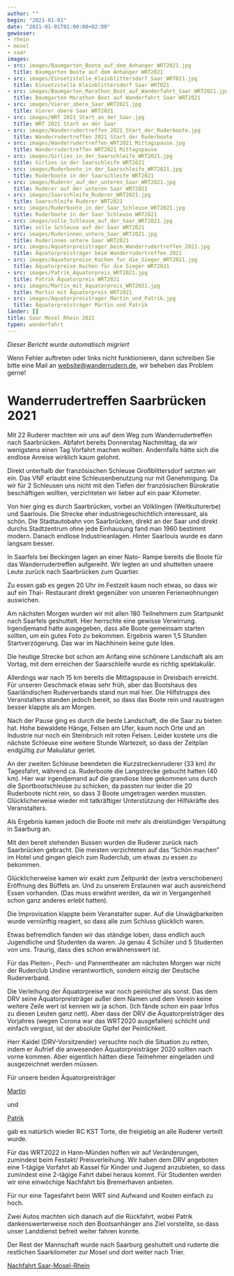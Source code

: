 ```yaml
---
author: ""
begin: "2021-01-01"
date: "2021-01-01T01:00:00+02:00"
gewässer:
- rhein
- mosel
- saar
images:
- src: images/Baumgarten_Boote_auf_dem_Anhanger_WRT2021.jpg
  title: Baumgarten Boote auf dem Anhänger WRT2021
- src: images/Einsetzstelle_Kleinblittersdorf_Saar_WRT021.jpg
  title: Einsetzstelle Kleinblittersdorf Saar WRT021
- src: images/Baumgarten_Marathon_Boot_auf_Wanderfahrt_Saar_WRT2021.jpg
  title: Baumgarten Marathon Boot auf Wanderfahrt Saar WRT2021
- src: images/Vierer_obere_Saar_WRT2021.jpg
  title: Vierer obere Saar WRT2021
- src: images/WRT_2021_Start_an_der_Saar.jpg
  title: WRT 2021 Start an der Saar
- src: images/Wanderrudertreffen_2021_Start_der_Ruderboote.jpg
  title: Wanderrudertreffen 2021 Start der Ruderboote
- src: images/Wanderrudertreffen_WRT2021_Mittagspause.jpg
  title: Wanderrudertreffen WRT2021 Mittagspause
- src: images/Girlies_in_der_Saarschleife_WRT2021.jpg
  title: Girlies in der Saarschleife WRT2021
- src: images/Ruderboote_in_der_Saarschleife_WRT2021.jpg
  title: Ruderboote in der Saarschleife WRT2021
- src: images/Ruderer_auf_der_unteren_Saar_WRT2021.jpg
  title: Ruderer auf der unteren Saar WRT2021
- src: images/Saarschleife_Ruderer_WRT2021.jpg
  title: Saarschleife Ruderer WRT2021
- src: images/Ruderboote_in_der_Saar_Schleuse_WRT2021.jpg
  title: Ruderboote in der Saar Schleuse WRT2021
- src: images/volle_Schleuse_auf_der_Saar_WRT2021.jpg
  title: volle Schleuse auf der Saar WRT2021
- src: images/Ruderinnen_untere_Saar_WRT2021.jpg
  title: Ruderinnen untere Saar WRT2021
- src: images/Aquatorpreistrager_beim_Wanderrudertreffen_2021.jpg
  title: Äquatorpreisträger beim Wanderrudertreffen 2021
- src: images/Aquatorpreise_Kuchen_fur_die_Sieger_WRT2021.jpg
  title: Äquatorpreise Kuchen für die Sieger WRT2021
- src: images/Patrik_Aquatorpreis_WRT2021.jpg
  title: Patrik Äquatorpreis WRT2021
- src: images/Martin_mit_Aquatorpreis_WRT2021.jpg
  title: Martin mit Äquatorpreis WRT2021
- src: images/Aquatorpreistrager_Martin_und_Patrik.jpg
  title: Äquatorpreisträger Martin und Patrik
länder: []
title: Saar Mosel Rhein 2021
typen: wanderfahrt
---
```



*Dieser Bericht wurde automatisch migriert*

Wenn Fehler auftreten oder links nicht funktionieren, dann schreiben Sie bitte eine Mail an website@wanderrudern.de, wir beheben das Problem gerne!



# Wanderrudertreffen Saarbrücken 2021


Mit 22 Ruderer machten wir uns auf dem Weg zum Wanderrudertreffen nach Saarbrücken. Abfahrt bereits Donnerstag Nachmittag, da wir wenigstens einen Tag Vorfahrt machen wollten. Andernfalls hätte sich die endlose Anreise wirklich kaum gelohnt.

Direkt unterhalb der französischen Schleuse Großblittersdorf setzten wir ein. Das VNF erlaubt eine Schleusenbenutzung nur mit Genehmigung. Da wir für 2 Schleusen uns nicht mit den Tiefen der französischen Bürokratie beschäftigen wollten, verzichteten wir lieber auf ein paar Kilometer.

Von hier ging es durch Saarbrücken, vorbei an Völklingen (Weltkulturerbe) und Saarlouis. Die Strecke eher industriegeschichtlich interessant, als schön. Die Stadtautobahn von Saarbrücken, direkt an der Saar und direkt durchs Stadtzentrum ohne jede Einhausung fand man 1960 bestimmt modern. Danach endlose Industrieanlagen. Hinter Saarlouis wurde es dann langsam besser.

In Saarfels bei Beckingen lagen an einer Nato- Rampe bereits die Boote für das Wanderrudertreffen aufgereiht. Wir legten an und shuttelten unsere Leute zurück nach Saarbrücken zum Quartier.

Zu essen gab es gegen 20 Uhr im Festzelt kaum noch etwas, so dass wir auf ein Thai- Restaurant direkt gegenüber von unseren Ferienwohnungen auswichen.

Am nächsten Morgen wurden wir mit allen 180 Teilnehmern zum Startpunkt nach Saarfels geshuttelt. Hier herrschte eine gewisse Verwirrung. Irgendjemand hatte ausgegeben, dass alle Boote gemeinsam starten sollten, um ein gutes Foto zu bekommen. Ergebnis waren 1,5 Stunden Startverzögerung. Das war im Nachhinein keine gute Idee.

Die heutige Strecke bot schon am Anfang eine schönere Landschaft als am Vortag, mit dem erreichen der Saarschleife wurde es richtig spektakulär.

Allerdings war nach 15 km bereits die Mittagspause in Dreisbach erreicht. Für unseren Geschmack etwas sehr früh, aber das Bootshaus des Saarländischen Ruderverbands stand nun mal hier. Die Hilfstrupps des Veranstalters standen jedoch bereit, so dass das Boote rein und raustragen besser klappte als am Morgen.

Nach der Pause ging es durch die beste Landschaft, die die Saar zu bieten hat. Hohe bewaldete Hänge, Felsen am Ufer, kaum noch Orte und an Industrie nur noch ein Steinbruch mit roten Felsen. Leider kostete uns die nächste Schleuse eine weitere Stunde Wartezeit, so dass der Zeitplan endgültig zur Makulatur geriet.

An der zweiten Schleuse beendeten die Kurzstreckenruderer (33 km) ihr Tagesfahrt, während ca. Ruderboote die Langstrecke gebucht hatten (40 km). Hier war irgendjemand auf die grandiose Idee gekommen uns durch die Sportbootschleuse zu schicken, da passten nur leider die 20 Ruderboote nicht rein, so dass 3 Boote umgetragen werden mussten. Glücklicherweise wieder mit tatkräftiger Unterstützung der Hilfskräfte des Veranstalters.

Als Ergebnis kamen jedoch die Boote mit mehr als dreistündiger Verspätung in Saarburg an.

Mit den bereit stehenden Bussen wurden die Ruderer zurück nach Saarbrücken gebracht. Die meisten verzichteten auf das “Schön machen” im Hotel und gingen gleich zum Ruderclub, um etwas zu essen zu bekommen.

Glücklicherweise kamen wir exakt zum Zeitpunkt der (extra verschobenen) Eröffnung des Büffets an. Und zu unserem Erstaunen war auch ausreichend Essen vorhanden. (Das muss erwähnt werden, da wir in Vergangenheit schon ganz anderes erlebt hatten).

Die Improvisation klappte beim Veranstalter super. Auf die Unwägbarkeiten wurde vernünftig reagiert, so dass alle zum Schluss glücklich waren.

Etwas befremdlich fanden wir das ständige loben, dass endlich auch Jugendliche und Studenten da waren. Ja genau 4 Schüler und 5 Studenten von uns. Traurig, dass dies schon erwähnenswert ist.

Für das Pleiten-, Pech- und Pannentheater am nächsten Morgen war nicht der Ruderclub Undine verantwortlich, sondern einzig der Deutsche Ruderverband.

Die Verleihung der Äquatorpreise war noch peinlicher als sonst. Das dem DRV seine Äquatorpreisträger außer dem Namen und dem Verein keine weitere Zeile wert ist kennen wir ja schon. (Ich fände schon ein paar Infos zu diesen Leuten ganz nett). Aber dass der DRV die Äquatorpreisträger des Vorjahres (wegen Corona war das WRT2020 ausgefallen) schlicht und einfach vergisst, ist der absolute Gipfel der Peinlichkeit.

Herr Kaidel (DRV-Vorsitzender) versuchte noch die Situation zu retten, indem er Aufrief die anwesenden Äquatorpreisträger 2020 sollten nach vorne kommen. Aber eigentlich hätten diese Teilnehmer eingeladen und ausgezeichnet werden müssen.

Für unsere beiden Äquatorpreisträger

[Martin](/berichte/2021/aquatorpreis_martin)

und

[Patrik](/berichte/2021/aquatorpreis_patrik)

gab es natürlich wieder RC KST Torte, die freigiebig an alle Ruderer verteilt wurde.

Für das WRT2022 in Hann-Münden hoffen wir auf Veränderungen, zumindest beim Festakt/ Preisverleihung. Wir haben dem DRV angeboten eine 1-tägige Vorfahrt ab Kassel für Kinder und Jugend anzubieten, so dass zumindest eine 2-tägige Fahrt dabei heraus kommt. Für Studenten werden wir eine einwöchige Nachfahrt bis Bremerhaven anbieten.

Für nur eine Tagesfahrt beim WRT sind Aufwand und Kosten einfach zu hoch.

Zwei Autos machten sich danach auf die Rückfahrt, wobei Patrik dankenswerterweise noch den Bootsanhänger ans Ziel vorstellte, so dass unser Landdienst befreit weiter fahren konnte.

Der Rest der Mannschaft wurde nach Saarburg geshuttelt und ruderte die restlichen Saarkilometer zur Mosel und dort weiter nach Trier.

[Nachfahrt Saar-Mosel-Rhein](/berichte/2021/saar_mosel_rhein_2021)
